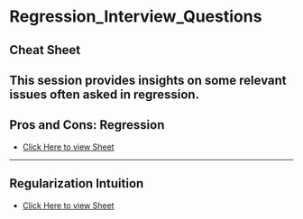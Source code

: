 # Regression_Interview_Questions

## Cheat Sheet
This session provides insights on some relevant issues often asked in regression.
---

## Pros and Cons: Regression
+ [Click Here to view Sheet](https://drive.google.com/file/d/1kdYNH6P9y5aQf13SOJti_-zCdrORAKHT/view?usp=drive_link)

---

## Regularization Intuition
+ [Click Here to view Sheet](https://drive.google.com/drive/recent)
